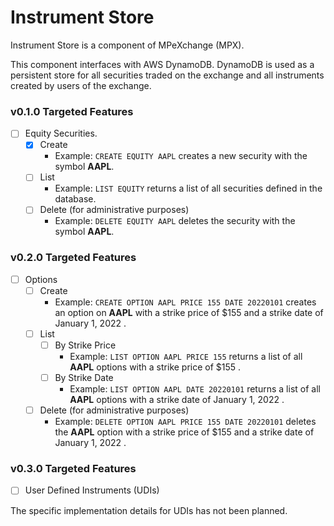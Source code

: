 # Instrument Store

Instrument Store is a component of MPeXchange (MPX).

This component interfaces with AWS DynamoDB. DynamoDB is used as a persistent store for all securities traded on the
exchange and all instruments created by users of the exchange.

### v0.1.0 Targeted Features

- [ ] Equity Securities.
  - [X] Create
    - Example: `CREATE EQUITY AAPL` creates a new security with the symbol **AAPL**.
  - [ ] List
    - Example: `LIST EQUITY` returns a list of all securities defined in the database.
  - [ ] Delete (for administrative purposes)
    - Example: `DELETE EQUITY AAPL` deletes the security with the symbol **AAPL**.

### v0.2.0 Targeted Features

- [ ] Options
  - [ ] Create
    - Example: `CREATE OPTION AAPL PRICE 155 DATE 20220101` creates an option on **AAPL** with a strike price of \$155
      and a strike date of January 1, 2022 .
  - [ ] List
    - [ ] By Strike Price
      - Example: `LIST OPTION AAPL PRICE 155` returns a list of all **AAPL** options with a strike price of \$155 .
    - [ ] By Strike Date
      - Example: `LIST OPTION AAPL DATE 20220101` returns a list of all **AAPL** options with a strike date of January
        1, 2022 .
  - [ ] Delete (for administrative purposes)
    - Example: `DELETE OPTION AAPL PRICE 155 DATE 20220101` deletes the **AAPL** option with a strike price of \$155 and
      a strike date of January 1, 2022 .

### v0.3.0 Targeted Features

- [ ] User Defined Instruments (UDIs)

The specific implementation details for UDIs has not been planned.